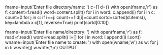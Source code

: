 fname=input('Enter file directory/name: ')
c=[]
d={}
with open(fname,'r') as f:
content=f.read()
word=content.split()
for i in word:
c.append(i)
for i in c:
count=0
for j in c:
if i==j:
count+=1
d[i]=count
sortd=sorted(d.items(), key=lambda x:x[1], reverse=True)
print(sortd[0:10])





fname=input('Enter file name/directory: ')
with open(fname,'r') as f:
read=f.read()
word=read.split()
l=[]
for i in word:
l.append(i)
l.sort()
wname=input('Enter file name to create: ')
with open(wname,'w') as w:
for j in l:
w.write(j)
w.write('\n')
OUTPUT

